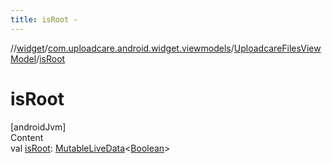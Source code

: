 ```yaml
---
title: isRoot -
---
```

//[widget](../../index.md)/[com.uploadcare.android.widget.viewmodels](../index.md)/[UploadcareFilesViewModel](index.md)/[isRoot](is-root.md)



# isRoot  
[androidJvm]  
Content  
val [isRoot](is-root.md): [MutableLiveData](https://developer.android.com/reference/kotlin/androidx/lifecycle/MutableLiveData.html)<[Boolean](https://kotlinlang.org/api/latest/jvm/stdlib/kotlin/-boolean/index.html)>  



